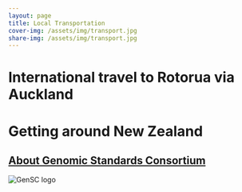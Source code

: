 ```yaml
---
layout: page
title: Local Transportation
cover-img: /assets/img/transport.jpg
share-img: /assets/img/transport.jpg
---
```


# International travel to Rotorua via Auckland 


# Getting around New Zealand


## [About Genomic Standards Consortium](https://www.gensc.org/)
![GenSC logo](../assets/img/gsc_logo_sml.png)







